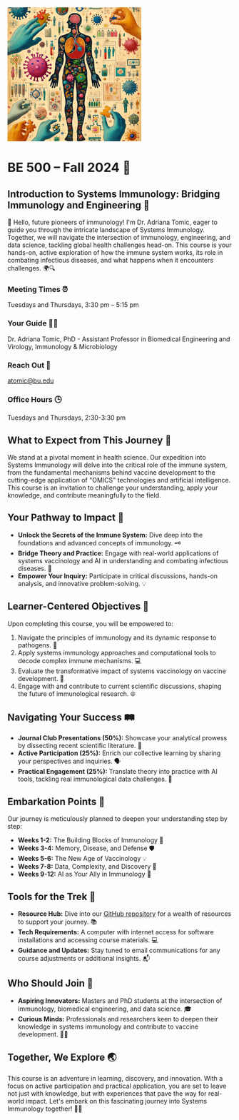 <img src="https://github.com/atomiclaboratory/BE500_Systems_Immunology_Fall_2024/blob/main/Images/Codex%20Seraphinius%20BE500.webp" alt="Systems Immunology Course" width="300"/>

# BE 500 – Fall 2024 🍂
## Introduction to Systems Immunology: Bridging Immunology and Engineering 🌉

🎉 Hello, future pioneers of immunology! I'm Dr. Adriana Tomic, eager to guide you through the intricate landscape of Systems Immunology. Together, we will navigate the intersection of immunology, engineering, and data science, tackling global health challenges head-on. This course is your hands-on, active exploration of how the immune system works, its role in combating infectious diseases, and what happens when it encounters challenges. 🌍🔍

### Meeting Times ⏰
Tuesdays and Thursdays, 3:30 pm – 5:15 pm

### Your Guide 🧑‍🏫
Dr. Adriana Tomic, PhD - Assistant Professor in Biomedical Engineering and Virology, Immunology & Microbiology

### Reach Out 📩
[atomic@bu.edu](mailto:atomic@bu.edu)

### Office Hours 🕒
Tuesdays and Thursdays, 2:30-3:30 pm

## What to Expect from This Journey 🚀
We stand at a pivotal moment in health science. Our expedition into Systems Immunology will delve into the critical role of the immune system, from the fundamental mechanisms behind vaccine development to the cutting-edge application of "OMICS" technologies and artificial intelligence. This course is an invitation to challenge your understanding, apply your knowledge, and contribute meaningfully to the field.

## Your Pathway to Impact 🌟
- **Unlock the Secrets of the Immune System:** Dive deep into the foundations and advanced concepts of immunology. 🗝️
- **Bridge Theory and Practice:** Engage with real-world applications of systems vaccinology and AI in understanding and combating infectious diseases. 🌉
- **Empower Your Inquiry:** Participate in critical discussions, hands-on analysis, and innovative problem-solving. 💡

## Learner-Centered Objectives 🎯
Upon completing this course, you will be empowered to:
1. Navigate the principles of immunology and its dynamic response to pathogens. 🧬
2. Apply systems immunology approaches and computational tools to decode complex immune mechanisms. 💻
3. Evaluate the transformative impact of systems vaccinology on vaccine development. 💉
4. Engage with and contribute to current scientific discussions, shaping the future of immunological research. 🌐

## Navigating Your Success 🛤️
- **Journal Club Presentations (50%):** Showcase your analytical prowess by dissecting recent scientific literature. 📑
- **Active Participation (25%):** Enrich our collective learning by sharing your perspectives and inquiries. 🗣️
- **Practical Engagement (25%):** Translate theory into practice with AI tools, tackling real immunological data challenges. 🔬

## Embarkation Points 🧭
Our journey is meticulously planned to deepen your understanding step by step:
- **Weeks 1-2:** The Building Blocks of Immunology 🔨
- **Weeks 3-4:** Memory, Disease, and Defense 🛡️
- **Weeks 5-6:** The New Age of Vaccinology 💡
- **Weeks 7-8:** Data, Complexity, and Discovery 🧠
- **Weeks 9-12:** AI as Your Ally in Immunology 🤖

## Tools for the Trek 🎒
- **Resource Hub:** Dive into our [GitHub repository](https://github.com/atomiclaboratory/BE500_Systems_Immunology_Fall_2024/) for a wealth of resources to support your journey. 📚
- **Tech Requirements:** A computer with internet access for software installations and accessing course materials. 💻
- **Guidance and Updates:** Stay tuned to email communications for any course adjustments or additional insights. 📬

## Who Should Join 🤝
- **Aspiring Innovators:** Masters and PhD students at the intersection of immunology, biomedical engineering, and data science. 🎓
- **Curious Minds:** Professionals and researchers keen to deepen their knowledge in systems immunology and contribute to vaccine development. 🕵️‍♂️

## Together, We Explore 🌏
This course is an adventure in learning, discovery, and innovation. With a focus on active participation and practical application, you are set to leave not just with knowledge, but with experiences that pave the way for real-world impact. Let's embark on this fascinating journey into Systems Immunology together! 💪🧪
